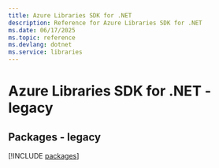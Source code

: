 ```yaml
---
title: Azure Libraries SDK for .NET
description: Reference for Azure Libraries SDK for .NET
ms.date: 06/17/2025
ms.topic: reference
ms.devlang: dotnet
ms.service: libraries
---
```

# Azure Libraries SDK for .NET - legacy
## Packages - legacy
[!INCLUDE [packages](libraries-index.md)]